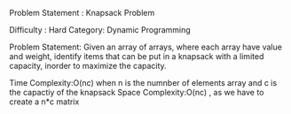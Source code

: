Problem Statement : Knapsack Problem

Difficulty : Hard
Category: Dynamic Programming

Problem Statement: Given an array of arrays, where each array have value and weight, identify items that can be put in a knapsack with a limited capacity, inorder to maximize the capacity.

Time Complexity:O(nc) when n is the numnber of elements array and c is the capactiy of the knapsack
Space Complexity:O(nc) , as we have to create a n*c matrix